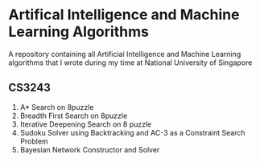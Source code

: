 # Artifical Intelligence and Machine Learning Algorithms
A repository containing all Artificial Intelligence and Machine Learning algorithms 
that I wrote during my time at National University of Singapore

## CS3243
1. A* Search on 8puzzle 
2. Breadth First Search on 8puzzle
3. Iterative Deepening Search on 8 puzzle
4. Sudoku Solver using Backtracking and AC-3 as a Constraint Search Problem
5. Bayesian Network Constructor and Solver
